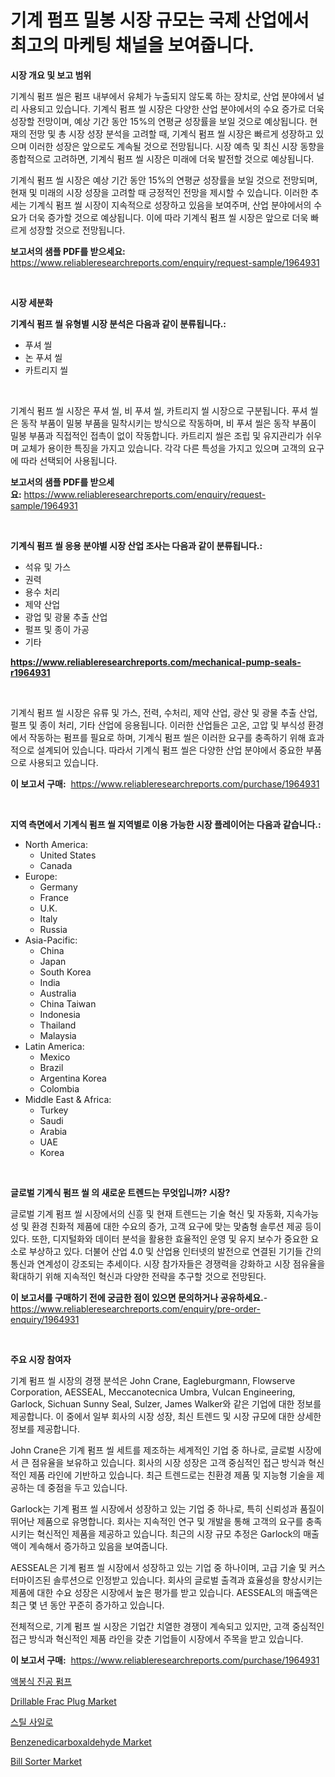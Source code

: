 <p><h1>기계 펌프 밀봉 시장 규모는 국제 산업에서 최고의 마케팅 채널을 보여줍니다.</h1></p><p><strong>시장 개요 및 보고 범위</strong></p>
<p><p>기계식 펌프 씰은 펌프 내부에서 유체가 누출되지 않도록 하는 장치로, 산업 분야에서 널리 사용되고 있습니다. 기계식 펌프 씰 시장은 다양한 산업 분야에서의 수요 증가로 더욱 성장할 전망이며, 예상 기간 동안 15%의 연평균 성장률을 보일 것으로 예상됩니다. 현재의 전망 및 총 시장 성장 분석을 고려할 때, 기계식 펌프 씰 시장은 빠르게 성장하고 있으며 이러한 성장은 앞으로도 계속될 것으로 전망됩니다. 시장 예측 및 최신 시장 동향을 종합적으로 고려하면, 기계식 펌프 씰 시장은 미래에 더욱 발전할 것으로 예상됩니다. </p><p>기계식 펌프 씰 시장은 예상 기간 동안 15%의 연평균 성장률을 보일 것으로 전망되며, 현재 및 미래의 시장 성장을 고려할 때 긍정적인 전망을 제시할 수 있습니다. 이러한 추세는 기계식 펌프 씰 시장이 지속적으로 성장하고 있음을 보여주며, 산업 분야에서의 수요가 더욱 증가할 것으로 예상됩니다. 이에 따라 기계식 펌프 씰 시장은 앞으로 더욱 빠르게 성장할 것으로 전망됩니다.</p></p>
<p><strong>보고서의 샘플 PDF를 받으세요:</strong> <a href="https://www.reliableresearchreports.com/enquiry/request-sample/1964931">https://www.reliableresearchreports.com/enquiry/request-sample/1964931</a></p>
<p>&nbsp;</p>
<p><strong>시장 세분화</strong></p>
<p><strong>기계식 펌프 씰 유형별 시장 분석은 다음과 같이 분류됩니다.:</strong></p>
<p><ul><li>푸셔 씰</li><li>논 푸셔 씰</li><li>카트리지 씰</li></ul></p>
<p>&nbsp;</p>
<p><p>기계식 펌프 씰 시장은 푸셔 씰, 비 푸셔 씰, 카트리지 씰 시장으로 구분됩니다. 푸셔 씰은 동작 부품이 밀봉 부품을 밀착시키는 방식으로 작동하며, 비 푸셔 씰은 동작 부품이 밀봉 부품과 직접적인 접촉이 없이 작동합니다. 카트리지 씰은 조립 및 유지관리가 쉬우며 교체가 용이한 특징을 가지고 있습니다. 각각 다른 특성을 가지고 있으며 고객의 요구에 따라 선택되어 사용됩니다.</p></p>
<p><strong>보고서의 샘플 PDF를 받으세요:</strong>&nbsp;<a href="https://www.reliableresearchreports.com/enquiry/request-sample/1964931">https://www.reliableresearchreports.com/enquiry/request-sample/1964931</a></p>
<p>&nbsp;</p>
<p><strong> 기계식 펌프 씰 응용 분야별 시장 산업 조사는 다음과 같이 분류됩니다.:</strong></p>
<p><ul><li>석유 및 가스</li><li>권력</li><li>용수 처리</li><li>제약 산업</li><li>광업 및 광물 추출 산업</li><li>펄프 및 종이 가공</li><li>기타</li></ul></p>
<p><strong><a href="https://www.reliableresearchreports.com/mechanical-pump-seals-r1964931">https://www.reliableresearchreports.com/mechanical-pump-seals-r1964931</a></strong></p>
<p>&nbsp;</p>
<p><p>기계식 펌프 씰 시장은 유류 및 가스, 전력, 수처리, 제약 산업, 광산 및 광물 추출 산업, 펄프 및 종이 처리, 기타 산업에 응용됩니다. 이러한 산업들은 고온, 고압 및 부식성 환경에서 작동하는 펌프를 필요로 하며, 기계식 펌프 씰은 이러한 요구를 충족하기 위해 효과적으로 설계되어 있습니다. 따라서 기계식 펌프 씰은 다양한 산업 분야에서 중요한 부품으로 사용되고 있습니다.</p></p>
<p><strong>이 보고서 구매:</strong>&nbsp; <a href="https://www.reliableresearchreports.com/purchase/1964931">https://www.reliableresearchreports.com/purchase/1964931</a></p>
<p>&nbsp;</p>
<p><strong>지역 측면에서 기계식 펌프 씰 지역별로 이용 가능한 시장 플레이어는 다음과 같습니다.:</strong></p>
<p><ul>
    <li>
        North America:
        <ul>
            <li>United States</li>
            <li>Canada</li>
        </ul>
    </li>
    <li>
        Europe:
        <ul>
            <li>Germany</li>
            <li>France</li>
            <li>U.K.</li>
            <li>Italy</li>
            <li>Russia</li>
        </ul>
    </li>
    <li>
        Asia-Pacific:
        <ul>
            <li>China</li>
            <li>Japan</li>
            <li>South Korea</li>
            <li>India</li>
            <li>Australia</li>
            <li>China Taiwan</li>
            <li>Indonesia</li>
            <li>Thailand</li>
            <li>Malaysia</li>
        </ul>
    </li>
    <li>
        Latin America:
        <ul>
            <li>Mexico</li>
            <li>Brazil</li>
            <li>Argentina Korea</li>
            <li>Colombia</li>
        </ul>
    </li>
    <li>
        Middle East & Africa:
        <ul>
            <li>Turkey</li>
            <li>Saudi</li>
            <li>Arabia</li>
            <li>UAE</li>
            <li>Korea</li>
        </ul>
    </li>
    </ul></p>
<p>&nbsp;</p>
<p><strong>글로벌 기계식 펌프 씰 의 새로운 트렌드는 무엇입니까? 시장?</strong></p>
<p><p>글로벌 기계 펌프 씰 시장에서의 신흥 및 현재 트렌드는 기술 혁신 및 자동화, 지속가능성 및 환경 친화적 제품에 대한 수요의 증가, 고객 요구에 맞는 맞춤형 솔루션 제공 등이 있다. 또한, 디지털화와 데이터 분석을 활용한 효율적인 운영 및 유지 보수가 중요한 요소로 부상하고 있다. 더불어 산업 4.0 및 산업용 인터넷의 발전으로 연결된 기기들 간의 통신과 연계성이 강조되는 추세이다. 시장 참가자들은 경쟁력을 강화하고 시장 점유율을 확대하기 위해 지속적인 혁신과 다양한 전략을 추구할 것으로 전망된다.</p></p>
<p><strong>이 보고서를 구매하기 전에 궁금한 점이 있으면 문의하거나 공유하세요.</strong>- <a href="https://www.reliableresearchreports.com/enquiry/pre-order-enquiry/1964931">https://www.reliableresearchreports.com/enquiry/pre-order-enquiry/1964931</a></p>
<p>&nbsp;</p>
<p><strong>주요 시장 참여자</strong></p>
<p><p>기계 펌프 씰 시장의 경쟁 분석은 John Crane, Eagleburgmann, Flowserve Corporation, AESSEAL, Meccanotecnica Umbra, Vulcan Engineering, Garlock, Sichuan Sunny Seal, Sulzer, James Walker와 같은 기업에 대한 정보를 제공합니다. 이 중에서 일부 회사의 시장 성장, 최신 트렌드 및 시장 규모에 대한 상세한 정보를 제공합니다.</p><p>John Crane은 기계 펌프 씰 세트를 제조하는 세계적인 기업 중 하나로, 글로벌 시장에서 큰 점유율을 보유하고 있습니다. 회사의 시장 성장은 고객 중심적인 접근 방식과 혁신적인 제품 라인에 기반하고 있습니다. 최근 트렌드로는 친환경 제품 및 지능형 기술을 제공하는 데 중점을 두고 있습니다.</p><p>Garlock는 기계 펌프 씰 시장에서 성장하고 있는 기업 중 하나로, 특히 신뢰성과 품질이 뛰어난 제품으로 유명합니다. 회사는 지속적인 연구 및 개발을 통해 고객의 요구를 충족시키는 혁신적인 제품을 제공하고 있습니다. 최근의 시장 규모 추정은 Garlock의 매출액이 계속해서 증가하고 있음을 보여줍니다.</p><p>AESSEAL은 기계 펌프 씰 시장에서 성장하고 있는 기업 중 하나이며, 고급 기술 및 커스터마이즈된 솔루션으로 인정받고 있습니다. 회사의 글로벌 출격과 효율성을 향상시키는 제품에 대한 수요 성장은 시장에서 높은 평가를 받고 있습니다. AESSEAL의 매출액은 최근 몇 년 동안 꾸준히 증가하고 있습니다.</p><p>전체적으로, 기계 펌프 씰 시장은 기업간 치열한 경쟁이 계속되고 있지만, 고객 중심적인 접근 방식과 혁신적인 제품 라인을 갖춘 기업들이 시장에서 주목을 받고 있습니다.</p></p>
<p><strong>이 보고서 구매:</strong>&nbsp;&nbsp;<a href="https://www.reliableresearchreports.com/purchase/1964931">https://www.reliableresearchreports.com/purchase/1964931</a></p>
<p><p><a href="https://github.com/JackieFauhey9089475/Market-Research-Report-List-1/blob/main/783994720463.md">액봉식 진공 펌프</a></p><p><a href="https://github.com/julyju69/Market-Research-Report-List-2/blob/main/drillable-frac-plug-market.md">Drillable Frac Plug Market</a></p><p><a href="https://medium.com/@derrickmafrks96745/%EA%B0%95%EC%B2%A0-%EC%82%AC%EC%9D%BC%EB%A1%9C-%EC%8B%9C%EC%9E%A5-%EB%B6%84%EC%84%9D-%EB%B0%8F-2024%EB%85%84%EB%B6%80%ED%84%B0-2031%EB%85%84%EA%B9%8C%EC%A7%80-%EA%B8%B0%EA%B0%84-%EB%8F%99%EC%95%88%EC%9D%98-%ED%81%AC%EA%B8%B0-%EC%A0%84%EB%A7%9D-2e2d4b66b962">스틸 사일로</a></p><p><a href="https://issuu.com/reportprime-2/docs/benzenedicarboxaldehyde-market-size-2030.pptx">Benzenedicarboxaldehyde Market</a></p><p><a href="https://github.com/gdfhhhj/Market-Research-Report-List-4/blob/main/bill-sorter-market.md">Bill Sorter Market</a></p></p>